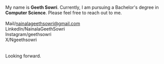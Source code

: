 My name is **Geeth Sowri**. Currently, I am pursuing a Bachelor's degree in **Computer Science**. Please feel free to reach out to me.
<br> <br>
Mail/nainalageethsowri@gmail.com <br>
LinkedIn/NainalaGeethSowri <br>
Instagram/geethsowri <br>
X/Ngeethsowri <br>
<br> <br>
Looking forward.
